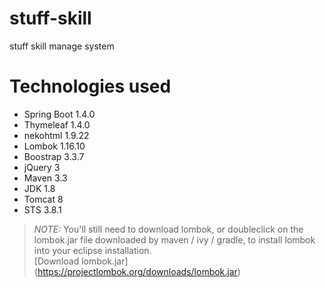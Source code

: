 # stuff-skill
  stuff skill manage system


# Technologies used
-  Spring Boot 1.4.0
-  Thymeleaf 1.4.0
-  nekohtml 1.9.22
-  Lombok 1.16.10
-  Boostrap 3.3.7
-  jQuery 3
-  Maven 3.3
-  JDK 1.8
-  Tomcat 8
-  STS 3.8.1

> *NOTE:* You'll still need to download lombok, or doubleclick on the lombok.jar file downloaded by maven / ivy / gradle, to install lombok into your eclipse installation.  
> [Download lombok.jar] (https://projectlombok.org/downloads/lombok.jar)

